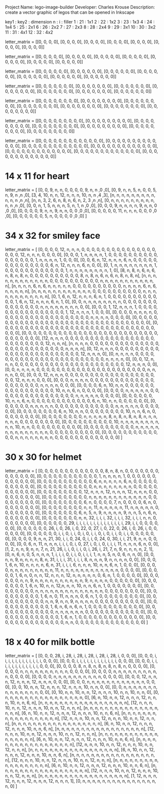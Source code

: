 Project Name: lego-image-builder
Developer: Charles Krouse
Description: create a vector graphic of legos that can be opened in Inkscape

key1 : key2 : dimension
n : i : filler
1 : 21 : 1x1
2 : 22 : 1x2
3 : 23 : 1x3
4 : 24 : 1x4
5 : 25 : 2x1
6 : 26 : 2x2
7 : 27 : 2x3
8 : 28 : 2x4
9 : 29 : 3x1
10 : 30 : 3x2
11 : 31 : 4x1
12 : 32 : 4x2

letter_matrix =     [[0, 0, 0, 0],
                     [0, 0, 0, 0],
                     [0, 0, 0, 0],
                     [0, 0, 0, 0],
                     [0, 0, 0, 0],
                     [0, 0, 0, 0],
                     [0, 0, 0, 0]]

letter_matrix =     [[0, 0, 0, 0, 0],
                     [0, 0, 0, 0, 0],
                     [0, 0, 0, 0, 0],
                     [0, 0, 0, 0, 0],
                     [0, 0, 0, 0, 0],
                     [0, 0, 0, 0, 0],
                     [0, 0, 0, 0, 0]]
                     
letter_matrix =     [[0, 0, 0, 0, 0, 0],
                     [0, 0, 0, 0, 0, 0],
                     [0, 0, 0, 0, 0, 0],
                     [0, 0, 0, 0, 0, 0],
                     [0, 0, 0, 0, 0, 0],
                     [0, 0, 0, 0, 0, 0],
                     [0, 0, 0, 0, 0, 0]]
                     
letter_matrix =     [[0, 0, 0, 0, 0, 0, 0],
                     [0, 0, 0, 0, 0, 0, 0],
                     [0, 0, 0, 0, 0, 0, 0],
                     [0, 0, 0, 0, 0, 0, 0],
                     [0, 0, 0, 0, 0, 0, 0],
                     [0, 0, 0, 0, 0, 0, 0],
                     [0, 0, 0, 0, 0, 0, 0]]

letter_matrix =     [[0, 0, 0, 0, 0, 0, 0, 0],
                     [0, 0, 0, 0, 0, 0, 0, 0],
                     [0, 0, 0, 0, 0, 0, 0, 0],
                     [0, 0, 0, 0, 0, 0, 0, 0],
                     [0, 0, 0, 0, 0, 0, 0, 0],
                     [0, 0, 0, 0, 0, 0, 0, 0],
                     [0, 0, 0, 0, 0, 0, 0, 0]]

letter_matrix =     [[0, 0, 0, 0, 0, 0, 0, 0, 0],
                     [0, 0, 0, 0, 0, 0, 0, 0, 0],
                     [0, 0, 0, 0, 0, 0, 0, 0, 0],
                     [0, 0, 0, 0, 0, 0, 0, 0, 0],
                     [0, 0, 0, 0, 0, 0, 0, 0, 0],
                     [0, 0, 0, 0, 0, 0, 0, 0, 0],
                     [0, 0, 0, 0, 0, 0, 0, 0, 0]]

letter_matrix =     [[0, 0, 0, 0, 0, 0, 0, 0, 0, 0, 0, 0, 0],
                     [0, 0, 0, 0, 0, 0, 0, 0, 0, 0, 0, 0, 0],
                     [0, 0, 0, 0, 0, 0, 0, 0, 0, 0, 0, 0, 0],
                     [0, 0, 0, 0, 0, 0, 0, 0, 0, 0, 0, 0, 0],
                     [0, 0, 0, 0, 0, 0, 0, 0, 0, 0, 0, 0, 0],
                     [0, 0, 0, 0, 0, 0, 0, 0, 0, 0, 0, 0, 0],
                     [0, 0, 0, 0, 0, 0, 0, 0, 0, 0, 0, 0, 0]]

# 14 x 11 for heart
letter_matrix = [
[0, 0, 9, n, n, 0, 0, 0, 0, 9, n, n ,0 ,0],
[0, 9, n, n, 5, n, 0, 0, 5, n, 9, n ,n ,0],
[3, 4, 10, n, n, 12, n, n, n, 10, n, n ,4 ,3],
[n, n, n, n, n, n, n, n, n, n, n, n ,n ,n],
[n, n, 3, 2, 6, n, 8, n, 6, n, 2, 3 ,n ,n],
[0, n, n, n, n, n, n, n, n, n, n, n ,n ,0],
[0, 0, n, 1, 5, n, n, n, 5, n, 1, n ,0 ,0],
[0, 0, 0, 9, n, n, n, n, 9, n, n, 0 ,0 ,0],
[0, 0, 0, 0, 9, n, n, 9, n, n, 0, 0 ,0 ,0],
[0, 0, 0, 0, 0, 11, n, n, n, 0, 0, 0 ,0 ,0],
[0, 0, 0, 0, 0, 0, 5, n, 0, 0, 0, 0 ,0 ,0]
]

# 34 x 32 for smiley face
letter_matrix = [
[0, 0, 0, 0, 12, n, n, n, 0, 0, 0, 0, 0, 0, 0, 0, 0, 0, 0, 0, 0, 0, 0, 0, 0, 0, 12, n, n, n, 0, 0, 0, 0],
[0, 0, 0, 1, n, n, n, n, 1, 0, 0, 0, 0,  0, 0, 0, 0, 0, 0, 0, 0, 0, 0, 0, 0, 1, n, n, n, n, 1, 0, 0, 0],
[0, 0, 6, n, 12, n, n, n, 6, n, 0, 0, 0, 0, 0, 0, 0, 0, 0, 0, 0, 0, 0, 0, 6, n, 12, n, n, n, 6, n, 0, 0],
[0, 1, n, n, n, n, n, n, n, n, 1, 0, 0,  0, 0, 0, 0, 0, 0, 0, 0, 0, 0, 1, n, n, n, n, n, n, n, n, 1, 0],
[8, n, 8, n, 6, n, 6, n, 8, n, 8, n, 0,  0, 0, 0, 0, 0, 0, 0, 0, 0, 8, n, 8, n, 6, n, 6, n, 8, n, 8, n],
[n, n, n, n, n, n, n, n, n, n, n, n, 0,  0, 0, 0, 0, 0, 0, 0, 0, 0, n, n, n, n, n, n, n, n, n, n, n, n],
[n, n, n, n, 6, n, 6, n, n, n, n, n, 0,  0, 0, 0, 0, 0, 0, 0, 0, 0, n, n, n, n, 6, n, 6, n, n, n, n, n],
[n, n, n, n, n, n, n, n, n, n, n, n, 0,  0, 0, 0, 0, 0, 0, 0, 0, 0, n, n, n, n, n, n, n, n, n, n, n, n],
[0, 1, 6, n, 12, n, n, n, 6, n, 1, 0, 0, 0, 0, 0, 0, 0, 0, 0, 0, 0, 0, 1, 6, n, 12, n, n, n, 6, n, 1, 0],
[0, 0, n, n, n, n, n, n, n, n, 0, 0, 0,  0, 0, 0, 0, 0, 0, 0, 0, 0, 0, 0, n, n, n, n, n, n, n, n, 0, 0],
[0, 0, 0, 1, 12, n, n, n, 1, 0, 0, 0, 0, 0, 0, 0, 0, 0, 0, 0, 0, 0, 0, 0, 0, 1, 12, n, n, n, 1, 0, 0, 0],
[0, 0, 0, 0, n, n, n, n, 0, 0, 0, 0, 0, 0, 0, 0, 0, 0, 0, 0, 0, 0, 0, 0, 0, 0, n, n, n, n, 0, 0, 0, 0],
[0, 0, 0, 0, 0, 0, 0, 0, 0, 0, 0, 0, 0, 0, 0, 0, 0, 0, 0, 0, 0, 0, 0, 0, 0, 0, 0, 0, 0, 0, 0, 0, 0, 0],
[0, 0, 0, 0, 0, 0, 0, 0, 0, 0, 0, 0, 0, 0, 0, 0, 0, 0, 0, 0, 0, 0, 0, 0, 0, 0, 0, 0, 0, 0, 0, 0, 0, 0],
[0, 0, 0, 0, 0, 0, 0, 0, 0, 0, 0, 0, 0, 0, 0, 0, 0, 0, 0, 0, 0, 0, 0, 0, 0, 0, 0, 0, 0, 0, 0, 0, 0, 0],
[12, n, n, n, 0, 0, 0, 0, 0, 0, 0, 0, 0, 0, 0, 0, 0, 0, 0, 0, 0, 0, 0, 0, 0, 0, 0, 0, 0, 0, 12, n, n, n],
[n, n, n, n, 0, 0, 0, 0, 0, 0, 0, 0, 0, 0, 0, 0, 0, 0, 0, 0,  0, 0, 0, 0, 0, 0, 0, 0, 0, 0, n, n, n, n],
[0, 12, n, n, n, 0, 0, 0, 0, 0, 0, 0, 0, 0, 0, 0, 0, 0, 0, 0, 0, 0, 0, 0, 0, 0, 0, 0, 0, 12, n, n, n, 0],
[0, n, n, n, n, 0, 0, 0, 0, 0, 0, 0, 0, 0, 0, 0, 0, 0, 0, 0,  0, 0, 0, 0, 0, 0, 0, 0, 0, n, n, n, n, 0],
[0, 0, 12, n, n, n, 0, 0, 0, 0, 0, 0, 0, 0, 0, 0, 0, 0, 0, 0, 0, 0, 0, 0, 0, 0, 0, 0, 12, n, n, n, 0, 0],
[0, 0, n, n, n, n, 0, 0, 0, 0, 0, 0, 0, 0, 0, 0, 0, 0, 0, 0,  0, 0, 0, 0, 0, 0, 0, 0, n, n, n, n, 0, 0],
[0, 0, 0, 12, n, n, n, 0, 0, 0, 0, 0, 0, 0, 0, 0, 0, 0, 0, 0, 0, 0, 0, 0, 0, 0, 0, 12, n, n, n, 0, 0, 0],
[0, 0, 0, n, n, n, n, 0, 0, 0, 0, 0, 0, 0, 0, 0, 0, 0, 0, 0,  0, 0, 0, 0, 0, 0, 0, n, n, n, n, 0, 0, 0],
[0, 0, 0, 0, 6, n, 10, n, n, 0, 0, 0, 0, 0, 0, 0, 0, 0, 0, 0, 0, 0, 0, 0, 0, 10, n, n, 6, n, 0, 0, 0, 0],
[0, 0, 0, 0, n, n, n, n, n, 0, 0, 0, 0, 0, 0, 0, 0, 0, 0, 0,  0, 0, 0, 0, 0, n, n, n, n, n, 0, 0, 0, 0],
[0, 0, 0, 0, 0, 0, 10, n, n, 6, n, 0, 0, 0, 0, 0, 0, 0, 0, 0, 0, 0, 0, 6, n, 10, n, n, 0, 0, 0, 0, 0, 0],
[0, 0, 0, 0, 0, 0, n, n, n, n, n, 0, 0, 0, 0, 0, 0, 0, 0, 0,  0, 0, 0, n, n, n, n, n, 0, 0, 0, 0, 0, 0],
[0, 0, 0, 0, 0, 0, 0, 0, 6, n, 10, n, n, 0, 0, 0, 0, 0, 0, 0, 0, 10, n, n, 6, n, 0, 0, 0, 0, 0, 0, 0, 0],
[0, 0, 0, 0, 0, 0, 0, 0, n, n, n, n, n, 8, n, 8, n, 8, n, 8,  n, n, n, n, n, n, 0, 0, 0, 0, 0, 0, 0, 0],
[0, 0, 0, 0, 0, 0, 0, 0, 0, 0, 10, n, n, n, n, n, n, n, n, n, n, 10, n, n, 0, 0, 0, 0, 0, 0, 0, 0, 0, 0],
[0, 0, 0, 0, 0, 0, 0, 0, 0, 0, n, n, n, n, n, n, n, n, n, n,  n, n, n, n, 0, 0, 0, 0, 0, 0, 0, 0, 0, 0],
[0, 0, 0, 0, 0, 0, 0, 0, 0, 0, 0, 0, 0, n, n, n, n, n, n, n,  n, 0, 0, 0, 0, 0, 0, 0, 0, 0, 0, 0, 0, 0]
]

# 30 x 30 for helmet
letter_matrix = [
[0, 0, 0, 0, 0, 0, 0, 0, 0, 0, 0, 0, 0, 8, n, 8,   n, 0, 0, 0, 0, 0, 0, 0, 0, 0, 0, 0, 0, 0],
[0, 0, 0, 0, 0, 0, 0, 0, 0, 0, 0, 0, 1, n, n, n,   n, 1, 0, 0, 0, 0, 0, 0, 0, 0, 0, 0, 0, 0],
[0, 0, 0, 0, 0, 0, 0, 0, 0, 0, 0, 6, n, n, n, n,   n, 6, n, 0, 0, 0, 0, 0, 0, 0, 0, 0, 0, 0],
[0, 0, 0, 0, 0, 0, 0, 0, 0, 0, 0, n, n, n, n, n,   n, n, n, 0, 0, 0, 0, 0, 0, 0, 0, 0, 0, 0],
[0, 0, 0, 0, 0, 0, 0, 0, 0, 12, n, n, n, 12, n, n, n, 12, n, n, n, 0, 0, 0, 0, 0, 0, 0, 0, 0],
[0, 0, 0, 0, 0, 0, 0, 0, 0, n, n, n, n, n, n, n,   n, n, n, n, n, 0, 0, 0, 0, 0, 0, 0, 0, 0],
[0, 0, 0, 0, 0, 0, 0, 0, 6, n, 0, 0, 0, 0, 7, n,   0, 0, 0, 0, 6, n, 0, 0, 0, 0, 0, 0, 0, 0],
[0, 0, 0, 0, 0, 0, 0, 0, n, n, 11, n, n, n, n, n,  11, n, n, n, n, n, 0, 0, 0, 0, 0, 0, 0, 0],
[0, 0, 0, 0, 0, 0, 0, 6, n, 5, n, 9, n, n, n, n,   9, n, n, 5, n, 6, n, 0, 0, 0, 0, 0, 0, 0],
[0, 0, 0, 0, 0, 0, 0, n, n, 32, i, i, i, 32, i, i,  i, 32, i, i, i, n, n, 0, 0, 0, 0, 0, 0, 0],
[0, 0, 0, 0, 0, 0, 29, i, i, i, i, i, i, i, i, i,   i, i, i, i, i, 29, i, i, 0, 0, 0, 0, 0, 0],
[0, 0, 0, 0, 0, 0, 26, i, 0, 26, i, 0, 22, 0, 27, i,  0, 22, 0, 26, i, 0, 26, i, 0, 0, 0, 0, 0, 0],
[0, 0, 0, 0, 0, 0, i, i, 0, i, i, 0, i, 0, i, i,    0, i, 0, i, i, 0, i, i, 0, 0, 0, 0, 0, 0],
[0, 0, 0, 0, 9, n, n, 21, 30, i, i, 0, 24, 0, i, i, 0, 24, 0, 30, i, i, 21, 9, n, n, 0, 0, 0, 0],
[0, 0, 6, n, 11, n, n, n, i, i, i, 0, i, 0, 27, i,  0, i, 0, i,   i, i, 11, n, n, n, 6, n, 0, 0],
[1, 2, n, n, 9, n, n, 7, n, 21, 26, i, i, 0, i, i,   0, i, 26, i, 21, 7, n, 9, n, n, n, n, 2, 1],
[0, n, 6, n, 0, 5, n, n, n, 1, i, i, i, 0, i, i,    0, i, i,  i, 1, n, n, 5, n, 0, 6, n, n, 0],
[0, 0, n, n, 9, n, n, n, n, 8, n, 31, i, i, i, 31,  i, i, i,  8, n, n, n, 9, n, n, n, n, 0, 0],
[0, 0, 0, 1, 6, n, 10, n, n, n, n, 6, n, 31, i, i, i, 6, n, n, n, 10, n, n, 6, n, 1, 0, 0, 0],
[0, 0, 0, 0, n, n, n, n, n, n, n, n, n, 11,  n, n, n, n, n, n, n, n, n, n, n, n, 0, 0, 0, 0],
[0, 0, 0, 0, 0, 1, 6, n, 0, n, n, 12, n, n, n, 12, n, n, n, n, n, 0, 6, n, 1, 0, 0, 0, 0, 0],
[0, 0, 0, 0, 0, 0, n, n, 9, n, n, n, n, n,   n, n, n, n, n, 9, n, n, n, n, 0, 0, 0, 0, 0, 0],
[0, 0, 0, 0, 0, 0, 0, 1, 6, n, 10, n, n, 12,n, n, n, 10, n, n, 6, n, 1, 0, 0, 0, 0, 0, 0, 0],
[0, 0, 0, 0, 0, 0, 0, 0, n, n, n, n, n, n,   n, n, n, n, n, n, n, n, 0, 0, 0, 0, 0, 0, 0, 0],
[0, 0, 0, 0, 0, 0, 0, 0, 0, 1, 6, n, 0, 11,  n, n, n, 0, 6, n, 1, 0, 0, 0, 0, 0, 0, 0, 0, 0],
[0, 0, 0, 0, 0, 0, 0, 0, 0, 0, n, n, 9, n,   n, 9, n, n, n, n, 0, 0, 0, 0, 0, 0, 0, 0, 0, 0],
[0, 0, 0, 0, 0, 0, 0, 0, 0, 0, 0, 1, 6, n,   6, n, 6, n, 1, 0, 0, 0, 0, 0, 0, 0, 0, 0, 0, 0],
[0, 0, 0, 0, 0, 0, 0, 0, 0, 0, 0, 0, n, n,   n, n, n, n, 0, 0, 0, 0, 0, 0, 0, 0, 0, 0, 0, 0],
[0, 0, 0, 0, 0, 0, 0, 0, 0, 0, 0, 0, 0, 1,   6, n, 1, 0, 0, 0, 0, 0, 0, 0, 0, 0, 0, 0, 0, 0],
[0, 0, 0, 0, 0, 0, 0, 0, 0, 0, 0, 0, 0, 0,   n, n, 0, 0, 0, 0, 0, 0, 0, 0, 0, 0, 0, 0, 0, 0]
]


# 18 x 40 for milk bottle
letter_matrix = [
[0, 0, 0, 28, i, 28, i, 28, i, 28, i, 28, i, 28, i, 0, 0, 0],
[0, 0, 0, i, i, i, i, i, i, i, i, i, i, i, i, 0, 0, 0],
[0, 0, 0, i, i, i, i, i, i, i, i, i, i, i, i, 0, 0, 0],
[0, 0, 0, i, i, i, i, i, i, i, i, i, i, i, i, 0, 0, 0],
[0, 0, 0, 0, 8, n, 8, n, 8, n, 8, n, 8, n, 0, 0, 0, 0],
[0, 0, 0, 0, n, n, n, n, n, n, n, n, n, n, 0, 0, 0, 0],
[0, 0, 0, 0, n, n, n, n, n, n, n, n, n, n, 0, 0, 0, 0],
[0, 0, 0, 0, n, n, n, n, n, n, n, n, n, n, 0, 0, 0, 0],
[0, 0, 0, 12, n, n, n, 12, n, n, n, 12, n, n, n, 0, 0, 0],
[0, 0, 0, n, n, n, n, n, n, n, n, n, n, n, n, 0, 0, 0],
[0, 0, 10, n, n, 12, n, n, n, 12, n, n, n, 10, n, n, 0, 0],
[0, 0, n, n, n, n, n, n, n, n, n, n, n, n, n, n, 0, 0],
[0, 10, n, n, 10, n, n, 12, n, n, n, 10, n, n, 10, n, n, 0],
[0, n, n, n, n, n, n, n, n, n, n, n, n, n, n, n, n, 0],
[6, n, 10, n, n, 12, n, n, n, 12, n, n, n, 10, n, n, 6, n],
[n, n, n, n, n, n, n, n, n, n, n, n, n, n, n, n, n, n],
[12, n, n, n, 10, n, n, 12, n, n, n, 10, n, n, 12, n, n, n],
[n, n, n, n, n, n, n, n, n, n, n, n, n, n, n, n, n, n],
[6, n, 10, n, n, 12, n, n, n, 12, n, n, n, 10, n, n, 6, n],
[n, n, n, n, n, n, n, n, n, n, n, n, n, n, n, n, n, n],
[12, n, n, n, 10, n, n, 12, n, n, n, 10, n, n, 12, n, n, n],
[n, n, n, n, n, n, n, n, n, n, n, n, n, n, n, n, n, n],
[6, n, 10, n, n, 12, n, n, n, 12, n, n, n, 10, n, n, 6, n],
[n, n, n, n, n, n, n, n, n, n, n, n, n, n, n, n, n, n],
[12, n, n, n, 10, n, n, 12, n, n, n, 10, n, n, 12, n, n, n],
[n, n, n, n, n, n, n, n, n, n, n, n, n, n, n, n, n, n],
[6, n, 10, n, n, 12, n, n, n, 12, n, n, n, 10, n, n, 6, n],
[n, n, n, n, n, n, n, n, n, n, n, n, n, n, n, n, n, n],
[12, n, n, n, 10, n, n, 12, n, n, n, 10, n, n, 12, n, n, n],
[n, n, n, n, n, n, n, n, n, n, n, n, n, n, n, n, n, n],
[6, n, 10, n, n, 12, n, n, n, 12, n, n, n, 10, n, n, 6, n],
[n, n, n, n, n, n, n, n, n, n, n, n, n, n, n, n, n, n],
[12, n, n, n, 10, n, n, 12, n, n, n, 10, n, n, 12, n, n, n],
[n, n, n, n, n, n, n, n, n, n, n, n, n, n, n, n, n, n],
[6, n, 10, n, n, 12, n, n, n, 12, n, n, n, 10, n, n, 6, n],
[n, n, n, n, n, n, n, n, n, n, n, n, n, n, n, n, n, n],
[12, n, n, n, 10, n, n, 12, n, n, n, 10, n, n, 12, n, n, n],
[n, n, n, n, n, n, n, n, n, n, n, n, n, n, n, n, n, n],
[1, 12, n, n, n, 12, n, n, n, 12, n, n, n, 12, n, n, n, 1],
[0, n, n, n, n, n, n, n, n, n, n, n, n, n, n, n, n, 0]
]